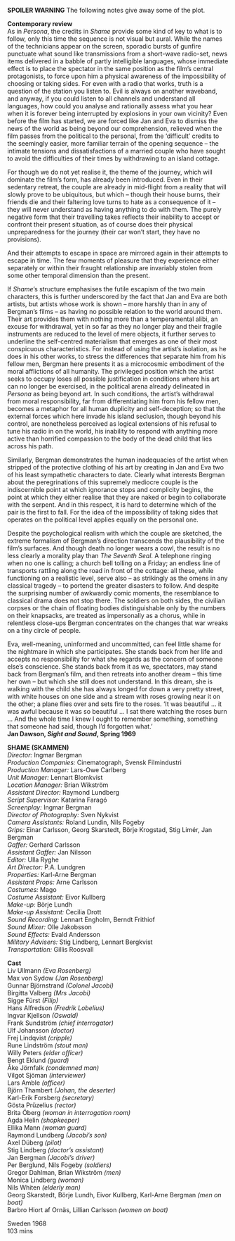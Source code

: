 

**SPOILER WARNING** The following notes give away some of the plot.

**Contemporary review**<br>
As in _Persona_, the credits in _Shame_ provide some kind of key to what is to follow, only this time the sequence is not visual but aural. While the names of the technicians appear on the screen, sporadic bursts of gunfire punctuate what sound like transmissions from a short-wave radio-set, news items delivered in a babble of partly intelligible languages, whose immediate effect is to place the spectator in the same position as the film’s central protagonists, to force upon him a physical awareness of the impossibility of choosing or taking sides. For even with a radio that works, truth is a question of the station you listen to. Evil is always on another waveband, and anyway, if you could listen to all channels and understand all languages, how could you analyse and rationally assess what you hear when it is forever being interrupted by explosions in your own vicinity? Even before the film has started, we are forced like Jan and Eva to dismiss the news of the world as being beyond our comprehension, relieved when the film passes from the political to the personal, from the ‘difficult’ credits to the seemingly easier, more familiar terrain of the opening sequence – the intimate tensions and dissatisfactions of a married couple who have sought to avoid the difficulties of their times by withdrawing to an island cottage.

For though we do not yet realise it, the theme of the journey, which will dominate the film’s form, has already been introduced. Even in their sedentary retreat, the couple are already in mid-flight from a reality that will slowly prove to be ubiquitous, but which – though their house burns, their friends die and their faltering love turns to hate as a consequence of it – they will never understand as having anything to do with them. The purely negative form that their travelling takes reflects their inability to accept or confront their present situation, as of course does their physical unpreparedness for the journey (their car won’t start, they have no provisions).

And their attempts to escape in space are mirrored again in their attempts to escape in time. The few moments of pleasure that they experience either separately or within their fraught relationship are invariably stolen from some other temporal dimension than the present.

If _Shame_’s structure emphasises the futile escapism of the two main characters, this is further underscored by the fact that Jan and Eva are both artists, but artists whose work is shown – more harshly than in any of Bergman’s films – as having no possible relation to the world around them. Their art provides them with nothing more than a temperamental alibi, an excuse for withdrawal, yet in so far as they no longer play and their fragile instruments are reduced to the level of mere objects, it further serves to underline the self-centred materialism that emerges as one of their most conspicuous characteristics. For instead of using the artist’s isolation, as he does in his other works, to stress the differences that separate him from his fellow men, Bergman here presents it as a microcosmic embodiment of the moral afflictions of all humanity. The privileged position which the artist seeks to occupy loses all possible justification in conditions where his art can no longer be exercised, in the political arena already delineated in _Persona_ as being beyond art. In such conditions, the artist’s withdrawal from moral responsibility, far from differentiating him from his fellow men, becomes a metaphor for all human duplicity and self-deception; so that the external forces which here invade his island seclusion, though beyond his control, are nonetheless perceived as logical extensions of his refusal to tune his radio in on the world, his inability to respond with anything more active than horrified compassion to the body of the dead child that lies across his path.

Similarly, Bergman demonstrates the human inadequacies of the artist when stripped of the protective clothing of his art by creating in Jan and Eva two of his least sympathetic characters to date. Clearly what interests Bergman about the peregrinations of this supremely mediocre couple is the indiscernible point at which ignorance stops and complicity begins, the point at which they either realise that they are naked or begin to collaborate with the serpent. And in this respect, it is hard to determine which of the pair is the first to fall. For the idea of the impossibility of taking sides that operates on the political level applies equally on the personal one.

Despite the psychological realism with which the couple are sketched, the extreme formalism of Bergman’s direction transcends the plausibility of the film’s surfaces. And though death no longer wears a cowl, the result is no less clearly a morality play than _The Seventh Seal_. A telephone ringing when no one is calling; a church bell tolling on a Friday; an endless line of transports rattling along the road in front of the cottage: all these, while functioning on a realistic level, serve also – as strikingly as the omens in any classical tragedy – to portend the greater disasters to follow. And despite the surprising number of awkwardly comic moments, the resemblance to classical drama does not stop there. The soldiers on both sides, the civilian corpses or the chain of floating bodies distinguishable only by the numbers on their knapsacks, are treated as impersonally as a chorus, while in relentless close-ups Bergman concentrates on the changes that war wreaks on a tiny circle of people.

Eva, well-meaning, uninformed and uncommitted, can feel little shame for the nightmare in which she participates. She stands back from her life and accepts no responsibility for what she regards as the concern of someone else’s conscience. She stands back from it as we, spectators, may stand back from Bergman’s film, and then retreats into another dream – this time her own – but which she still does not understand. In this dream, she is walking with the child she has always longed for down a very pretty street, with white houses on one side and a stream with roses growing near it on the other; a plane flies over and sets fire to the roses. ‘It was beautiful ... it was awful because it was so beautiful ... I sat there watching the roses burn ... And the whole time I knew I ought to remember something, something that someone had said, though I’d forgotten what.’<br>
**Jan Dawson, _Sight and Sound_, Spring 1969**<br>

  
**SHAME (SKAMMEN)**<br>
_Director:_ Ingmar Bergman  
_Production Companies:_ Cinematograph, Svensk Filmindustri  
_Production Manager:_ Lars-Owe Carlberg  
_Unit Manager:_ Lennart Blomkvist  
_Location Manager:_ Brian Wikström  
_Assistant Director:_ Raymond Lundberg  
_Script Supervisor:_ Katarina Faragó  
_Screenplay:_ Ingmar Bergman  
_Director of Photography:_ Sven Nykvist  
_Camera Assistants:_ Roland Lundin, Nils Fogeby  
_Grips:_ Einar Carlsson, Georg Skarstedt, Börje Krogstad, Stig Limér, Jan Bergman  
_Gaffer:_ Gerhard Carlsson  
_Assistant Gaffer:_ Jan Nilsson  
_Editor:_ Ulla Ryghe  
_Art Director:_ P.A. Lundgren  
_Properties:_ Karl-Arne Bergman  
_Assistant Props:_ Arne Carlsson  
_Costumes:_ Mago  
_Costume Assistant:_ Eivor Kullberg  
_Make-up:_ Börje Lundh  
_Make-up Assistant:_ Cecilia Drott  
_Sound Recording:_ Lennart Engholm, Berndt Frithiof  
_Sound Mixer:_ Olle Jakobsson  
_Sound Effects:_ Evald Andersson  
_Military Advisers:_ Stig Lindberg, Lennart Bergkvist  
_Transportation:_ Gillis Roosvall<br>

**Cast**<br>
Liv Ullmann _(Eva Rosenberg)_  
Max von Sydow _(Jan Rosenberg)_  
Gunnar Björnstrand _(Colonel Jacobi)_  
Birgitta Valberg _(Mrs Jacobi)_  
Sigge Fürst _(Filip)_  
Hans Alfredson _(Fredrik Lobelius)_  
Ingvar Kjellson _(Oswald)_  
Frank Sundström _(chief interrogator)_  
Ulf Johansson _(doctor)_  
Frej Lindqvist _(cripple)_  
Rune Lindström _(stout man)_  
Willy Peters _(elder officer)_  
Bengt Eklund _(guard)_  
Åke Jörnfalk _(condemned man)_  
Vilgot Sjöman _(interviewer)_  
Lars Amble _(officer)_  
Björn Thambert _(Johan, the deserter)_  
Karl-Erik Forsberg _(secretary)_  
Gösta Prüzelius _(rector)_  
Brita Öberg _(woman in interrogation room)_  
Agda Helin _(shopkeeper)_  
Ellika Mann _(woman guard)_  
Raymond Lundberg _(Jacobi’s son)_  
Axel Düberg _(pilot)_  
Stig Lindberg _(doctor’s assistant)_  
Jan Bergman _(Jacobi’s driver)_  
Per Berglund, Nils Fogeby _(soldiers)_  
Gregor Dahlman, Brian Wikström _(men)_  
Monica Lindberg _(woman)_  
Nils Whiten _(elderly man)_  
Georg Skarstedt, Börje Lundh, Eivor Kullberg, Karl-Arne Bergman _(men on boat)_  
Barbro Hiort af Ornäs, Lillian Carlsson _(women on boat)_<br>

Sweden 1968<br>
103 mins<br>
<!--stackedit_data:
eyJoaXN0b3J5IjpbMTY1NDMzMDYyOV19
-->